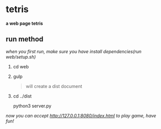 # **tetris**

**a web page tetris**

## run method
*when you first run, make sure you have install dependencies(run web/setup.sh)*

1. cd web

2. gulp

   > will create a dist document

3. cd ../dist

   python3 server.py

*now you can accept http://127.0.0.1:8080/index.html to play game, have fun!*